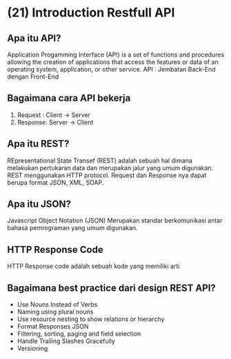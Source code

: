 # (21) Introduction Restfull API

## Apa itu API?
Application Progamming Interface (API) is a set of functions and procedures allowing the creation of applications that access the features or data of an operating system, application, or other service. 
API : Jembatan Back-End dengan Front-End

## Bagaimana cara API bekerja
1. Request : Client -> Server
2. Response: Server -> Client

## Apa itu REST?
REpresentational State Transef (REST) adalah sebuah hal dimana melakukan pertukaran data dan merupakan jalur yang umum digunakan. REST menggunakan HTTP protocol. Request dan Response nya dapat berupa format JSON, XML, SOAP. 

## Apa itu JSON?
Javascript Object Notation (JSON) Merupakan standar berkomunikasi antar bahasa pemrograman yang umum digunakan. 

## HTTP Response Code
HTTP Response code adalah sebuah kode yang memiliki arti

## Bagaimana best practice dari design REST API?
- Use Nouns Instead of Verbs
- Naming using plural nouns
- Use resource nesting to show relations or hierarchy
- Format Responses JSON
- Filtering, sorting, paging and field selection
- Handle Trailing Slashes Gracefully
- Versioning